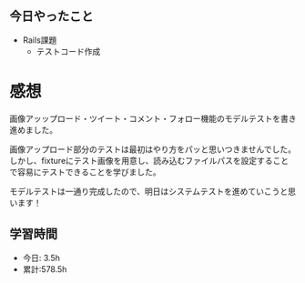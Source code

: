 ## 今日やったこと
- Rails課題
  - テストコード作成

# 感想
画像アッップロード・ツイート・コメント・フォロー機能のモデルテストを書き進めました。

画像アップロード部分のテストは最初はやり方をパッと思いつきませんでした。しかし、fixtureにテスト画像を用意し、読み込むファイルパスを設定することで容易にテストできることを学びました。

モデルテストは一通り完成したので、明日はシステムテストを進めていこうと思います！

## 学習時間
- 今日:  3.5h
- 累計:578.5h
